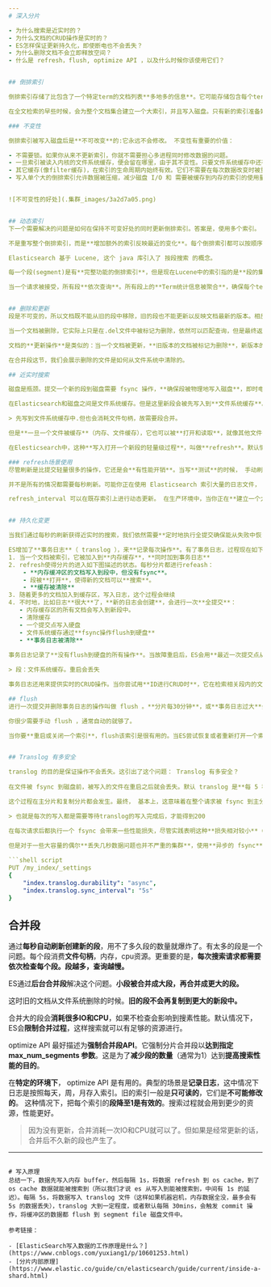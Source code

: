 ```yaml
---
# 深入分片

- 为什么搜索是近实时的？
- 为什么文档的CRUD操作是实时的？
- ES怎样保证更新持久化，即使断电也不会丢失？
- 为什么删除文档不会立即释放空间？
- 什么是 refresh，flush, optimize API ，以及什么时候你该使用它们？


## 倒排索引

倒排索引存储了比包含了一个特定term的文档列表**多地多的信息**。它可能存储包含每个term的文档数量，一个term出现在指定文档中的频次，每个文档中term的顺序，每个文档的长度，所有文档的平均长度，

在全文检索的早些时候，会为整个文档集合建立一个大索引，并且写入磁盘。只有新的索引准备好了，它就会替代旧的索引，最近的修改才可以被检索。

### 不变性

倒排索引被写入磁盘后是**不可改变**的:它永远不会修改。 不变性有重要的价值：

- 不需要锁。如果你从来不更新索引，你就不需要担心多进程同时修改数据的问题。
- 一旦索引被读入内核的文件系统缓存，便会留在哪里，由于其不变性。只要文件系统缓存中还有足够的空间，那么大部分读请求会直接请求内存，而不会命中磁盘。这提供了很大的性能提升。
- 其它缓存(像filter缓存)，在索引的生命周期内始终有效。它们不需要在每次数据改变时被重建，因为数据不会变化。
- 写入单个大的倒排索引允许数据被压缩，减少磁盘 I/O 和 需要被缓存到内存的索引的使用量。


![不可变性的好处](.集群_images/3a2d7a05.png)


## 动态索引
下一个需要解决的问题是如何在保持不可变好处的同时更新倒排索引。答案是，使用多个索引。

不是重写整个倒排索引，而是**增加额外的索引反映最近的变化**。每个倒排索引都可以按顺序查询，从最老的开始，最后把结果聚合。

Elasticsearch 基于 Lucene, 这个 java 库引入了 按段搜索 的概念。 

每一个段(segment)是有**完整功能的倒排索引**，但是现在Lucene中的索引指的是**段的集合**，再加上**提交点**(commit point，包括所有段的文件)

当一个请求被接受，所有段**依次查询**。所有段上的**Term统计信息被聚合**，确保每个term和文档的相关性被正确计算。通过这种方式，新的文档以较小的代价加入索引。


## 删除和更新
段是不可变的，所以文档既不能从旧的段中移除，旧的段也不能更新以反映文档最新的版本。相反，**每一个提交点包括一个.del文件**，包含了段上**已经被删除的文档**。 

当一个文档被删除，它实际上只是在.del文件中被标记为删除，依然可以匹配查询，但是最终返回之前会被**从结果中删除**。 

文档的**更新操作**是类似的：当一个文档被更新，**旧版本的文档被标记为删除**，新版本的文档 在新的段中索引。也许该文档的不同版本都会匹配一个查询，但是更老版本会**从结果中删除**。

在合并段这节，我们会展示删除的文件是如何从文件系统中清除的。

## 近实时搜索

磁盘是瓶颈。提交一个新的段到磁盘需要 fsync 操作，**确保段被物理地写入磁盘**，即时电源失效也不会丢失数据。但是 fsync 是**昂贵**的，它**不能**在**每个文档被索引的时就触发**。

在Elasticsearch和磁盘之间是文件系统缓存。但是这里新段会被先写入到**文件系统缓存**。​这一步代价会**比较低**，稍后再被刷新到磁盘​这一步代价比较高。不过只要文件已经在缓存中， 就可以像**其它文件一样被打开和读取了**。

> 先写到文件系统缓存中.但也会消耗文件句柄，故需要段合并。

但是**一旦一个文件被缓存**（内存、文件缓存），它也可以被**打开和读取**，就像其他文件一样。Lucene**允许新段写入打开**，好让它们包括的文档可搜索，而**不用执行一次全量提交**。

在Elesticsearch中，这种**写入打开一个新段的轻量级过程**，叫做**refresh**。默认情况下，每个分片每秒自动刷新一次。这就是为什么说Elasticsearch是近实时的搜索了：**文档的改动不会立即被搜索，但是会在一秒内可见**。

### refresh场景使用
尽管刷新是比提交轻量很多的操作，它还是会**有性能开销**。当写**测试**的时候， 手动刷新很有用，但是不要在生产环境下每次索引一个文档都去手动刷新。 相反，你的应用需要意识到 Elasticsearch 的**近实时的性质**，并**接受它的不足**。

并不是所有的情况都需要每秒刷新。可能你正在使用 Elasticsearch 索引大量的日志文件， 你可能想**优化索引速度而不是近实时搜索**， 可以通过设置 refresh_interval ， 降低每个索引的刷新频率：

refresh_interval 可以在既存索引上进行动态更新。 在生产环境中，当你正在**建立一个大的新索引时**，可以先**关闭自动刷新**，待开始使用该索引时，再把它们调回来：


## 持久化变更

当我们通过每秒的刷新获得近实时的搜索，我们依然需要**定时地执行全提交确保能从失败中恢复**。

ES增加了**事务日志**（ translog ），来**记录每次操作**。有了事务日志，过程现在如下：
1. 当一个文档被索引，它被加入到**内存缓存**，**同时加到事务日志**
2. refresh使得分片的进入如下图描述的状态。每秒分片都进行refeash：
    - **内存缓冲区的文档写入到段中，但没有fsync**。
    - 段被**打开**，使得新的文档可以**搜索**。
    - **缓存被清除**
3. 随着更多的文档加入到缓存区，写入日志，这个过程会继续
4. 不时地，比如日志**很大**了，**新的日志会创建**，会进行一次**全提交**：
   - 内存缓存区的所有文档会写入到新段中。
   - 清除缓存
   - 一个提交点写入硬盘
   - 文件系统缓存通过**fsync操作flush到硬盘**
   - **事务日志被清除**
   
事务日志记录了**没有flush到硬盘的所有操作**。当故障重启后，ES会用**最近一次提交点从硬盘恢复所有已知的段**，并且从**日志里恢复所有的操作**。

> 段：文件系统缓存。重启会丢失

事务日志还用来提供实时的CRUD操作。当你尝试用**ID进行CRUD时**，它在检索相关段内的文档前会首先检查**日志最新的改动**。这意味着ES可以**实时地获取文档的最新版本**。

## flush
进行一次提交并删除事务日志的操作叫做 flush 。**分片每30分钟**，或**事务日志过大**会进行一次flush操作

你很少需要手动 flush ，通常自动的就够了。

当你要**重启或关闭一个索引**，flush该索引是很有用的。当ES尝试恢复或者重新打开一个索引时，它必须重放所有事务日志中的操作，所以日志越小，恢复速度越快。


## Translog 有多安全

translog 的目的是保证操作不会丢失。这引出了这个问题： Translog 有多安全？
 
在文件被 fsync 到磁盘前，被写入的文件在重启之后就会丢失。默认 translog 是**每 5 秒被 fsync 刷新到硬盘**， 或者在**每次写请求完成之后执行**(?)

这个过程在主分片和复制分片都会发生。最终， 基本上，这意味着在整个请求被 fsync 到主分片和复制分片的translog之前，你的客户端不会得到一个 200 OK 响应。

> 也就是每次的写入都是需要等待translog的写入完成后，才能得到200

在每次请求后都执行一个 fsync 会带来一些性能损失，尽管实践表明这种**损失相对较小**（特别是bulk导入，它在一次请求中平摊了大量文档的开销）。

但是对于一些大容量的偶尔**丢失几秒数据问题也并不严重的集群**，使用**异步的 fsync**还是比较有益的。比如，写入的数据被**缓存到内存中**，再**每5秒执行一次 fsync**。
 
```shell script
PUT /my_index/_settings
{
    "index.translog.durability": "async",
    "index.translog.sync_interval": "5s"
}
```


## 合并段

通过**每秒自动刷新创建新的段**，用不了多久段的数量就爆炸了。有太多的段是一个问题。每个段消费**文件句柄**，内存，cpu资源。更重要的是，**每次搜索请求都需要依次检查每个段。段越多，查询越慢。**

ES通过**后台合并段**解决这个问题。**小段被合并成大段，再合并成更大的段。**

这时旧的文档从文件系统删除的时候。**旧的段不会再复制到更大的新段中。**

合并大的段会**消耗很多IO和CPU**，如果不检查会影响到搜素性能。默认情况下，ES会**限制合并过程**，这样搜索就可以有足够的资源进行。

optimize API 最好描述为**强制合并段API**。它强制分片合并段以**达到指定 max_num_segments 参数**。这是为了**减少段的数量**（通常为1）达到**提高搜索性能的目的**。

在**特定的环境下**， optimize API 是有用的。典型的场景是**记录日志**，这中情况下日志是按照每天，周，月存入索引。旧的索引一般是**只可读的**，它们是**不可能修改的**。 这种情况下，把每个索引的**段降至1是有效的**。搜索过程就会用到更少的资源，性能更好。

> 因为没有更新，合并消耗一次IO和CPU就可以了。但如果是经常更新的话，合并后不久新的段也产生了。

---
```

# 写入原理
总结一下，数据先写入内存 buffer，然后每隔 1s，将数据 refresh 到 os cache，到了 os cache 数据就能被搜索到（所以我们才说 es 从写入到能被搜索到，中间有 1s 的延迟）。每隔 5s，将数据写入 translog 文件（这样如果机器宕机，内存数据全没，最多会有 5s 的数据丢失），translog 大到一定程度，或者默认每隔 30mins，会触发 commit 操作，将缓冲区的数据都 flush 到 segment file 磁盘文件中。

参考链接：

- [ElasticSearch写入数据的工作原理是什么？](https://www.cnblogs.com/yuxiang1/p/10601253.html)
- [分片内部原理](https://www.elastic.co/guide/cn/elasticsearch/guide/current/inside-a-shard.html)
